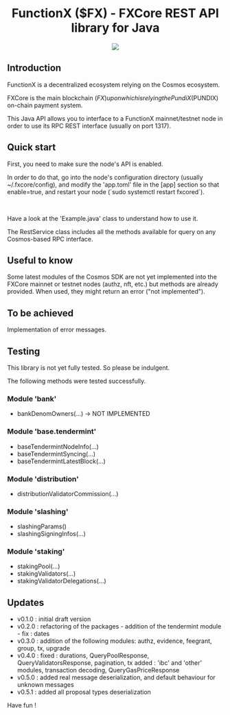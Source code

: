 <!--
parent:
  order: false
-->

<div align="center">
  <h1>FunctionX ($FX) - FXCore REST API library for Java</h1>
</div>
<p align="center">
  <img src="https://github.com/FrenchXCore/JavaFxCoreRestAPI/blob/main/resources/logo-functionx-730x482.jpeg" />
</p>

## Introduction

FunctionX is a decentralized ecosystem relying on the Cosmos ecosystem.

FXCore is the main blockchain ($FX) upon which is relying the PundiX ($PUNDIX) on-chain payment system.

This Java API allows you to interface to a FunctionX mainnet/testnet node in order to use its RPC REST interface (usually on port 1317).

## Quick start

<p>First, you need to make sure the node's API is enabled.</p>
<p>In order to do that, go into the node's configuration directory (usually ~/.fxcore/config), and modify the 'app.toml' file in the [app] section so that enable=true, and restart your node (`sudo systemctl restart fxcored`).</p>
<br/>
<p>Have a look at the 'Example.java' class to understand how to use it.</p>
<p>The RestService class includes all the methods available for query on any Cosmos-based RPC interface.</p>

## Useful to know

Some latest modules of the Cosmos SDK are not yet implemented into the FXCore mainnet or testnet nodes (authz, nft, etc.) but methods are already provided.
When used, they might return an error ("not implemented").

## To be achieved

Implementation of error messages.

## Testing

This library is not yet fully tested. So please be indulgent.

The following methods were tested successfully.

### Module 'bank'
- bankDenomOwners(...) -> NOT IMPLEMENTED

### Module 'base.tendermint'
+ baseTendermintNodeInfo(...)
+ baseTendermintSyncing(...)
+ baseTendermintLatestBlock(...)

### Module 'distribution'
+ distributionValidatorCommission(...)

### Module 'slashing'
+ slashingParams()
+ slashingSigningInfos(...)

### Module 'staking'
+ stakingPool(...)
+ stakingValidators(...)
+ stakingValidatorDelegations(...)

## Updates
- v0.1.0 : initial draft version
- v0.2.0 : refactoring of the packages - addition of the tendermint module - fix : dates
- v0.3.0 : addition of the following modules: authz, evidence, feegrant, group, tx, upgrade
- v0.4.0 : fixed : durations, QueryPoolResponse, QueryValidatorsResponse, pagination, tx
           added : 'ibc' and 'other' modules, transaction decoding, QueryGasPriceResponse
- v0.5.0 : added real message deserialization, and default behaviour for unknown messages
- v0.5.1 : added all proposal types deserialization

Have fun !
